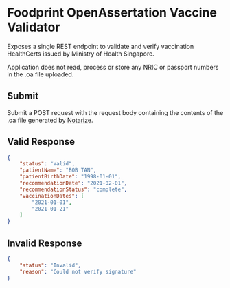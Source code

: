 # Foodprint OpenAssertation Vaccine Validator

Exposes a single REST endpoint to validate and verify vaccination HealthCerts issued by Ministry of Health Singapore.

Application does not read, process or store any NRIC or passport numbers in the .oa file uploaded.

## Submit

Submit a POST request with the request body containing the contents of the .oa file generated by [Notarize](https://www.notarise.gov.sg/vac).

## Valid Response

```json
{
    "status": "Valid",
    "patientName": "BOB TAN",
    "patientBirthDate": "1998-01-01",
    "recommendationDate": "2021-02-01",
    "recommendationStatus": "complete",
    "vaccinationDates": [
        "2021-01-01",
        "2021-01-21"
    ]
}
```

## Invalid Response

```json
{
    "status": "Invalid",
    "reason": "Could not verify signature"
}
```
